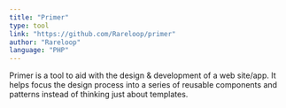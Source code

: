 ```yaml
---
title: "Primer"
type: tool
link: "https://github.com/Rareloop/primer"
author: "Rareloop"
language: "PHP"
---
```


Primer is a tool to aid with the design & development of a web site/app. It helps focus the design process into a series of reusable components and patterns instead of thinking just about templates.

